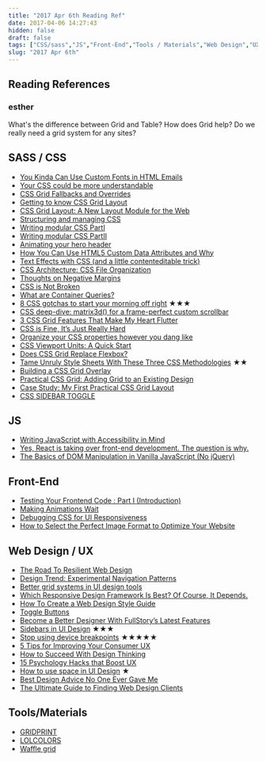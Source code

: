 ```yaml
---
title: "2017 Apr 6th Reading Ref"
date: 2017-04-06 14:27:43
hidden: false
draft: false
tags: ["CSS/sass","JS","Front-End","Tools / Materials","Web Design","UX / UI","Others"]
slug: "2017 Apr 6th"
---
```

## Reading References
### esther
What's the difference between Grid and Table?
How does Grid help?
Do we really need a grid system for any sites?


<!--more-->

## SASS / CSS
- [You Kinda Can Use Custom Fonts in HTML Emails](https://css-tricks.com/kinda-can-use-custom-fonts-html-emails/)
- [Your CSS could be more understandable](http://waarissyb.nl/articles/your-css-could-be-more-understandable.html)
- [CSS Grid Fallbacks and Overrides](https://rachelandrew.co.uk/archives/2017/03/20/css-grid-fallbacks-and-overrides/)
- [Getting to know CSS Grid Layout](https://cm.engineering/getting-to-know-css-grid-layout-818e43ca71a5#.ua3i3gdq5)
- [CSS Grid Layout: A New Layout Module for the Web](https://webkit.org/blog/7434/css-grid-layout-a-new-layout-module-for-the-web/)
- [Structuring and managing CSS](https://unboxed.co/blog/structuring-and-managing-css/)
- [Writing modular CSS PartI](https://zellwk.com/blog/css-architecture-1/)
- [Writing modular CSS PartII](https://zellwk.com/blog/css-architecture-2/)
- [Animating your hero header](https://cssanimation.rocks/animating-hero-header/)
- [How You Can Use HTML5 Custom Data Attributes and Why](https://www.sitepoint.com/how-why-use-html5-custom-data-attributes/)
- [Text Effects with CSS (and a little contenteditable trick)](https://css-tricks.com/text-effects-css-little-contenteditable-trick/)
- [CSS Architecture: CSS File Organization](https://www.sitepoint.com/css-architecture-css-file-organization/)
- [Thoughts on Negative Margins](http://daverupert.com/2017/03/thoughts-on-negative-margins/)
- [CSS is Not Broken](http://keithjgrant.com/posts/2017/03/css-is-not-broken/)
- [What are Container Queries?](http://codepen.io/tomhodgins/post/what-are-container-queries)
- [8 CSS gotchas to start your morning off right](https://medium.com/@isaaclyman/8-css-gotchas-to-start-your-morning-off-right-c5daade0731d) ★★★
- [CSS deep-dive: matrix3d() for a frame-perfect custom scrollbar](https://developers.google.com/web/updates/2017/03/custom-scrollbar)
- [3 CSS Grid Features That Make My Heart Flutter](https://una.im/css-grid/)
- [CSS is Fine, It’s Just Really Hard](https://medium.com/@jdan/css-is-fine-its-just-really-hard-638da7a3dce0)
- [Organize your CSS properties however you dang like](http://michael.blog/2017/03/30/organize-your-css-properties-however-you-dang-like/)
- [CSS Viewport Units: A Quick Start](https://www.sitepoint.com/css-viewport-units-quick-start/)
- [Does CSS Grid Replace Flexbox?](https://css-tricks.com/css-grid-replace-flexbox/)
- [Tame Unruly Style Sheets With These Three CSS Methodologies](https://www.sitepoint.com/tame-unruly-style-sheets-three-css-architecture-methodologies/) ★★
- [Building a CSS Grid Overlay](https://css-tricks.com/building-css-grid-overlay/)
- [Practical CSS Grid: Adding Grid to an Existing Design](https://alistapart.com/article/practical-grid)
- [Case Study: My First Practical CSS Grid Layout](https://cloudfour.com/thinks/first-css-grid-layout/)
- [CSS SIDEBAR TOGGLE](https://silvestarbistrovic.from.hr/en/articles/css-sidebar-toggle/)


## JS
- [Writing JavaScript with Accessibility in Mind](https://www.sitepoint.com/writing-javascript-with-accessibility-in-mind/)
- [Yes, React is taking over front-end development. The question is why.](https://medium.freecodecamp.com/yes-react-is-taking-over-front-end-development-the-question-is-why-40837af8ab76)
- [The Basics of DOM Manipulation in Vanilla JavaScript (No jQuery)](https://www.sitepoint.com/dom-manipulation-vanilla-javascript-no-jquery/)


## Front-End
- [Testing Your Frontend Code : Part I (Introduction)](https://hackernoon.com/testing-your-frontend-code-part-i-introduction-7e307eac4446#.k2n4yzs8r)
- [Making Animations Wait](https://css-tricks.com/making-animations-wait/)
- [Debugging CSS for UI Responsiveness](https://www.sitepoint.com/debugging-css-for-ui-responsiveness/)
- [How to Select the Perfect Image Format to Optimize Your Website](https://www.sitepoint.com/how-to-select-the-perfect-image-format-to-optimize-your-website/)


## Web Design / UX
- [The Road To Resilient Web Design](https://www.smashingmagazine.com/2017/03/resilient-web-design/)
- [Design Trend: Experimental Navigation Patterns](https://designshack.net/articles/layouts/design-trend-experimental-navigation-patterns/)
- [Better grid systems in UI design tools](https://medium.com/subform/better-grid-systems-in-ui-design-tools-495dc35c5791#.tbphwz356)
- [Which Responsive Design Framework Is Best? Of Course, It Depends.](https://www.smashingmagazine.com/2017/03/which-responsive-design-framework-is-best/)
- [How To Create a Web Design Style Guide](https://designmodo.com/create-style-guides/)
- [Toggle Buttons](https://inclusive-components.club/toggle-button/)
- [Become a Better Designer With FullStory’s Latest Features](http://www.webdesignerdepot.com/2017/04/become-a-better-designer-with-fullstorys-latest-features/)
- [Sidebars in UI Design](https://medium.com/inspiration-supply/sidebars-in-ui-design-a327e8940dc3) ★★★
- [Stop using device breakpoints](https://medium.com/simple-human/stop-using-device-breakpoints-b11a87e2625c) ★★★★★
- [5 Tips for Improving Your Consumer UX](https://www.sitepoint.com/5-tips-for-improving-your-consumer-ux/)
- [How to Succeed With Design Thinking](http://www.webdesignerdepot.com/2017/03/how-to-succeed-with-design-thinking/)
- [15 Psychology Hacks that Boost UX](http://www.webdesignerdepot.com/2017/03/15-psychology-hacks-that-boost-ux/)
- [How to use space in UI Design](https://blog.prototypr.io/how-to-use-space-in-ui-design-15e169127236) ★
- [Best Design Advice No One Ever Gave Me](https://medium.muz.li/best-design-advice-no-one-ever-gave-me-92acf6b0858a)
- [The Ultimate Guide to Finding Web Design Clients](https://www.shopify.com/partners/blog/finding-web-design-clients)


## Tools/Materials
- [GRIDPRINT](https://gridprint.in/)
- [LOLCOLORS](http://www.lolcolors.com/)
- [Waffle grid](https://lucasgruwez.github.io/waffle-grid/)
